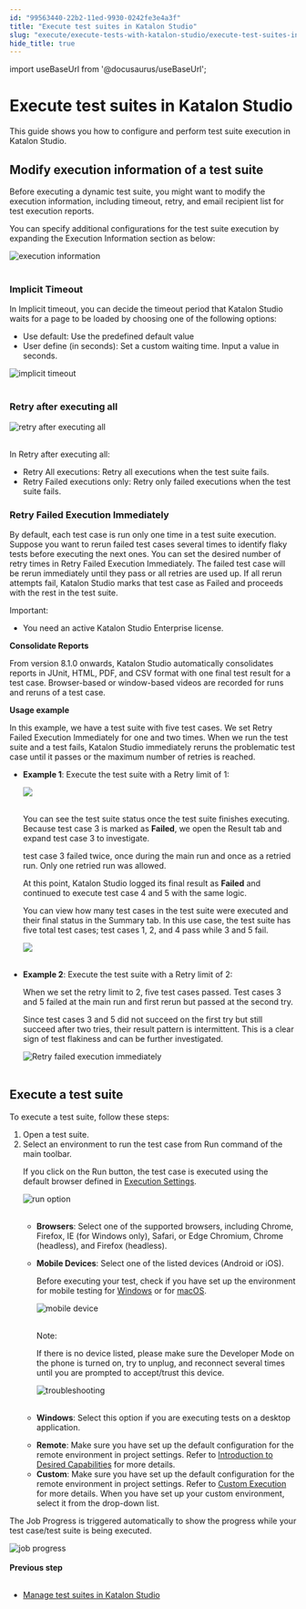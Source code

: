 ```yaml
---
id: "99563440-22b2-11ed-9930-0242fe3e4a3f"
title: "Execute test suites in Katalon Studio"
slug: "execute/execute-tests-with-katalon-studio/execute-test-suites-in-katalon-studio"
hide_title: true
---
```

import useBaseUrl from '@docusaurus/useBaseUrl';


# <a id="concept-5022" class="anchor_top_offset"/><a id="ariaid-title1" class="anchor_top_offset"/>Execute test suites in <span xmlns="http://www.w3.org/1999/xhtml" className="ph">Katalon Studio</span> 

<p xmlns="http://www.w3.org/1999/xhtml" className="p">This guide shows you how to configure  and perform test suite execution in <span className="ph">Katalon Studio</span>.</p> 

## <a id="id_2" class="anchor_top_offset"/>Modify execution information of a test suite

<p xmlns="http://www.w3.org/1999/xhtml" className="shortdesc">Before executing a dynamic test suite, you might want to modify the execution information, including timeout, retry, and email recipient list for test execution reports.</p> 
<p xmlns="http://www.w3.org/1999/xhtml" className="p">You can specify additional configurations for the test suite execution by expanding the <span className="ph uicontrol">Execution Information</span> section as below:</p> 
<p xmlns="http://www.w3.org/1999/xhtml" className="p"><img className="image" src={useBaseUrl("https://github.com/katalon-studio/docs-images/raw/master/katalon-studio/docs/create-test-suite/execution-information.png")} width={500} alt="execution information" /><br /><br /></p> 

### Implicit Timeout

<p xmlns="http://www.w3.org/1999/xhtml" className="p">In <span className="ph uicontrol">Implicit timeout</span>, you can decide the timeout period that Katalon Studio waits for a page to be loaded by choosing one of the following options:</p> 
<ul xmlns="http://www.w3.org/1999/xhtml" className="ul"><li className="li"> <span className="ph uicontrol">Use default</span>: Use the predefined default value</li><li className="li"> <span className="ph uicontrol">User define (in seconds)</span>: Set a custom waiting time. Input a value in seconds.</li></ul> 
<p xmlns="http://www.w3.org/1999/xhtml" className="p"><img className="image" src={useBaseUrl("https://github.com/katalon-studio/docs-images/raw/master/katalon-studio/docs/create-test-suite/implicit-timeout.png")} width={500} alt="implicit timeout" /><br /><br /></p> 

### Retry after executing all

<p xmlns="http://www.w3.org/1999/xhtml" className="p"><img className="image" src={useBaseUrl("https://github.com/katalon-studio/docs-images/raw/master/katalon-studio/docs/create-test-suite/retry.png")} width={500} alt="retry after executing all" /><br /><br /></p> 
<p xmlns="http://www.w3.org/1999/xhtml" className="p">In <span className="ph uicontrol">Retry after executing all</span>:</p> 
<ul xmlns="http://www.w3.org/1999/xhtml" className="ul"><li className="li"> <span className="ph uicontrol">Retry All executions</span>: Retry all executions when the test suite fails.</li><li className="li"> <span className="ph uicontrol">Retry Failed executions only</span>: Retry only failed executions when the test suite fails.</li></ul> 

### Retry Failed Execution Immediately

<p xmlns="http://www.w3.org/1999/xhtml" className="p">By default, each test case is run only one time in a test suite execution. Suppose you want to rerun failed test cases several times to identify flaky tests before executing the next ones. You can set the desired number of retry times in <span className="ph uicontrol">Retry Failed Execution Immediately</span>. The failed test case will be rerun immediately until they pass or all retries are used up. If all rerun attempts fail, Katalon Studio marks that test case as <span className="ph uicontrol">Failed</span> and proceeds with the rest in the test suite.</p> 
<div xmlns="http://www.w3.org/1999/xhtml" className="note important note_important"><span className="note__title">Important:</span> <ul className="ul"><li className="li"><p className="p">You need an active Katalon Studio Enterprise license.</p></li></ul></div>
<p xmlns="http://www.w3.org/1999/xhtml" className="p"><strong className="ph b">Consolidate Reports</strong></p> 
<p xmlns="http://www.w3.org/1999/xhtml" className="p">From version 8.1.0 onwards, Katalon Studio automatically consolidates reports in JUnit, HTML, PDF, and CSV format with one final test result for a test case. Browser-based or window-based videos are recorded for runs and reruns of a test case.</p> 
<p xmlns="http://www.w3.org/1999/xhtml" className="p"><strong className="ph b">Usage example</strong></p> 
<p xmlns="http://www.w3.org/1999/xhtml" className="p">In this example, we have a test suite with five test cases. We set <span className="ph uicontrol">Retry Failed Execution Immediately</span> for one and two times. When we run the test suite and a test fails, Katalon Studio immediately reruns the problematic test case until it passes or the maximum number of retries is reached.</p> 
<ul xmlns="http://www.w3.org/1999/xhtml" className="ul"><li className="li"><p className="p"> <strong className="ph b">Example 1</strong>: Execute the test suite with a Retry limit of 1:</p><p className="p"><img className="image" src={useBaseUrl("https://github.com/katalon-studio/docs-images/raw/master/katalon-studio/docs/create-test-suite/ts-with-5-tc-and-retry-fail-1.png")} width={600} /><br /><br /></p><p className="p">You can see the test suite status once the test suite finishes executing. Because test case 3 is marked as <strong className="ph b">Failed</strong>, we open the <span className="ph uicontrol">Result</span> tab and expand test case 3 to investigate.</p><p className="p">test case 3 failed twice, once during the main run and once as a retried run. Only one retried run was allowed.</p><p className="p">At this point, <span className="ph">Katalon Studio</span> logged its final result as <strong className="ph b">Failed</strong> and continued to execute test case 4 and 5 with the same logic.</p><p className="p">You can view how many test cases in the test suite were executed and their final status in the <span className="ph uicontrol">Summary</span> tab. In this use case, the test suite has five total test cases; test cases 1, 2, and 4 pass while 3 and 5 fail.</p><p className="p"><img className="image" src={useBaseUrl("https://github.com/katalon-studio/docs-images/raw/master/katalon-studio/docs/create-test-suite/retry-usage-example-result.png")} width={600} /><br /><br /></p></li><li className="li"><p className="p"> <strong className="ph b">Example 2</strong>: Execute the test suite with a Retry limit of 2:</p><p className="p">When we set the retry limit to 2, five test cases passed. Test cases 3 and 5 failed at the main run and first rerun but passed at the second try.</p><p className="p">Since test cases 3 and 5 did not succeed on the first try but still succeed after two tries, their result pattern is intermittent. This is a clear sign of test flakiness and can be further investigated.</p><p className="p"><img className="image" src={useBaseUrl("https://github.com/katalon-studio/docs-images/raw/master/katalon-studio/docs/create-test-suite/retry-2-times-result.png")} width={600} alt="Retry failed execution immediately" /><br /><br /></p></li></ul> 

## <a id="task-1705" class="anchor_top_offset"/>Execute a test suite

<section xmlns="http://www.w3.org/1999/xhtml" className="section context">To execute a test suite, follow these steps:</section> 
<ol xmlns="http://www.w3.org/1999/xhtml" className="ol steps"><li className="li step stepexpand"><span className="ph cmd">Open a test suite.</span></li><li className="li step stepexpand"><span className="ph cmd">Select an environment to run the test case from <span className="ph uicontrol">Run</span> command of the main toolbar.</span><div className="itemgroup info"><p className="p">If you click on the <span className="ph uicontrol">Run</span> button, the test case is executed using the default browser defined in <a className="xref j-external-link" href="http:///display/KD/Execution+Settings" target="_blank">Execution Settings</a>.</p></div><div className="itemgroup stepxmp">       <p className="p"><img className="image" src={useBaseUrl("https://github.com/katalon-studio/docs-images/raw/master/katalon-studio/docs/create-test-suite/run-option.png")} width={300} alt="run option" /><br /><br /></p>       <ul className="ul"><li className="li"><strong className="ph b">Browsers</strong>: Select one of the supported browsers, including Chrome, Firefox, IE (for Windows only), Safari, or Edge Chromium, Chrome (headless), and Firefox (headless).</li><li className="li">           <p className="p"><strong className="ph b">Mobile Devices</strong>: Select one of the listed devices (Android or iOS).</p>           <p className="p">Before executing your test, check if you have set up the environment for mobile testing for <a className="xref j-external-link" href="http:///display/KD/Mobile+on+Windows" target="_blank">Windows</a> or for <a className="xref j-external-link" href="http:///display/KD/Mobile+on+macOS" target="_blank">macOS</a>.</p>           <p className="p"><img className="image" src={useBaseUrl("https://github.com/katalon-studio/docs-images/raw/master/katalon-studio/docs/mobile-recorder-76/Android/device.png")} width={500} alt="mobile device" /><br /><br /></p>           <div className="note note note_note"><span className="note__title">Note:</span>              <p className="p">If there is no device listed, please make sure the Developer Mode on the phone is turned on, try to unplug, and reconnect several times until you are prompted to accept/trust this device.</p>             <p className="p"><img className="image" src={useBaseUrl("https://github.com/katalon-studio/docs-images/raw/master/katalon-studio/docs/create-test-suite/device-troubleshoot.png")} width={300} alt="troubleshooting" /><br /><br /></p>           </div>         </li><li className="li">           <p className="p"><strong className="ph b">Windows</strong>: Select this option if you are executing tests on a desktop application.</p>         </li><li className="li"><strong className="ph b">Remote</strong>: Make sure you have set up the default configuration for the remote environment in project settings. Refer to <a className="xref" href="/author/manage-projects/project-settings/desired-capabilities/introduction-to-desired-capabilities-in-katalon-studio">Introduction to Desired Capabilities</a> for more details.</li><li className="li"><strong className="ph b">Custom</strong>: Make sure you have set up the default configuration for the remote environment in project settings. Refer to <a className="xref" href="/author/manage-projects/project-settings/desired-capabilities/set-custom-desired-capabilities-in-katalon-studio">Custom Execution</a> for more details. When you have set up your custom environment, select it from the drop-down list.</li></ul>     </div></li></ol> 
<section xmlns="http://www.w3.org/1999/xhtml" className="section result"><p className="p">The <span className="ph uicontrol">Job Progress</span> is triggered automatically to show the progress while your test case/test suite is being executed.</p><img className="image" src={useBaseUrl("https://github.com/katalon-studio/docs-images/raw/master/katalon-studio/docs/create-test-suite/job-progress.png")} width={600} alt="job progress" /><br /><br /></section> 
<nav xmlns="http://www.w3.org/1999/xhtml" role="navigation" className="related-links"><div className="linklist"><strong>Previous step</strong><br /><br /><ul className="linklist"><li className="linklist"><a className="link" href="/organize/manage-tests/test-suite/manage-test-suites-in-katalon-studio">Manage test suites in Katalon Studio</a></li></ul></div></nav> 
